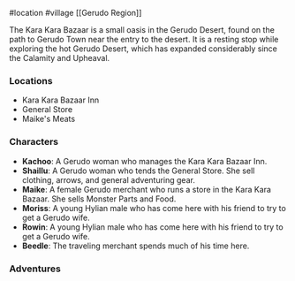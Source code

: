 #location #village [[Gerudo Region]]

The Kara Kara Bazaar is a small oasis in the Gerudo Desert, found on the path to Gerudo Town near the entry to the desert. It is a resting stop while exploring the hot Gerudo Desert, which has expanded considerably since the Calamity and Upheaval.

### Locations

 - Kara Kara Bazaar Inn
 - General Store
 - Maike's Meats

### Characters

 - **Kachoo**: A Gerudo woman who manages the Kara Kara Bazaar Inn.
 - **Shaillu**: A Gerudo woman who tends the General Store. She sell clothing, arrows, and general adventuring gear.
 - **Maike**: A female Gerudo merchant who runs a store in the Kara Kara Bazaar. She sells Monster Parts and Food.
 - **Moriss**: A young Hylian male who has come here with his friend to try to get a Gerudo wife.
 - **Rowin**: A young Hylian male who has come here with his friend to try to get a Gerudo wife.
 - **Beedle**: The traveling merchant spends much of his time here.

### Adventures
